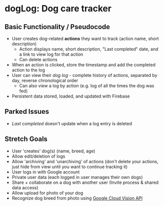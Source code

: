 # dogLog: Dog care tracker

## Basic Functionality / Pseudocode

- User creates dog-related **actions** they want to track (action name, short description)
  - Action displays name, short description, "Last completed" date, and a link to view log for that action
  - Can delete actions
- When an action is clicked, store the timestamp and add the completed action to the log
- User can view their *dog log* - complete history of actions, separated by day, reverse chronological order
  - Can also view a log by action (e.g. log of all the times the dog was fed)
- Persistent data stored, loaded, and updated with Firebase

## Parked Issues

- *Last completed* doesn't update when a log entry is deleted

## Stretch Goals

- User 'creates' dog(s) (name, breed, age)
- Allow edit/deletion of logs
- Allow 'archiving' and 'unarchiving' of actions (don't delete your actions, just hide from view until you want to continue tracking it)
- User logs in with Google account
- Private user data (each logged in user manages their own dogs)
- Share + collaborate on a dog with another user (Invite process & shared data access)
- Allow upload for photo of your dog
- Recognize dog breed from photo using [Google Cloud Vision API](https://cloud.google.com/vision/)